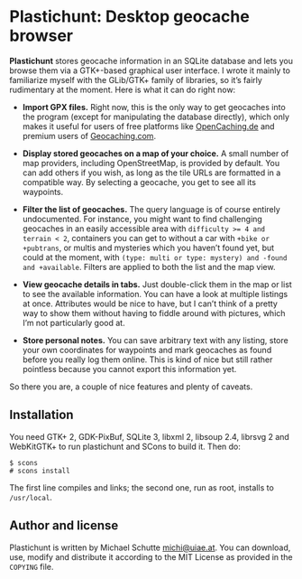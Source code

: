 Plastichunt: Desktop geocache browser
=====================================

**Plastichunt** stores geocache information in an SQLite database and
lets you browse them via a GTK+-based graphical user interface.  I wrote
it mainly to familiarize myself with the GLib/GTK+ family of libraries,
so it’s fairly rudimentary at the moment.  Here is what it can do right
now:

* **Import GPX files.**  Right now, this is the only way to get
  geocaches into the program (except for manipulating the database
  directly), which only makes it useful for users of free platforms like
  [OpenCaching.de](http://www.opencaching.de/) and premium users of
  [Geocaching.com](http://www.geocaching.com/).

* **Display stored geocaches on a map of your choice.**  A small number
  of map providers, including OpenStreetMap, is provided by default.
  You can add others if you wish, as long as the tile URLs are formatted
  in a compatible way.  By selecting a geocache, you get to see all its
  waypoints.

* **Filter the list of geocaches.**  The query language is of course
  entirely undocumented.  For instance, you might want to find
  challenging geocaches in an easily accessible area with `difficulty >=
  4 and terrain < 2`, containers you can get to without a car with
  `+bike or +pubtrans`, or multis and mysteries which you haven’t found
  yet, but could at the moment, with `(type: multi or type: mystery) and
  -found and +available`.  Filters are applied to both the list and the
  map view.

* **View geocache details in tabs.**  Just double-click them in the map
  or list to see the available information.  You can have a look at
  multiple listings at once.  Attributes would be nice to have, but I
  can’t think of a pretty way to show them without having to fiddle
  around with pictures, which I’m not particularly good at.

* **Store personal notes.**  You can save arbitrary text with any
  listing, store your own coordinates for waypoints and mark geocaches
  as found before you really log them online.  This is kind of nice but
  still rather pointless because you cannot export this information yet.

So there you are, a couple of nice features and plenty of caveats.

Installation
------------

You need GTK+ 2, GDK-PixBuf, SQLite 3, libxml 2, libsoup 2.4, librsvg 2
and WebKitGTK+ to run plastichunt and SCons to build it.  Then do:

	$ scons
	# scons install

The first line compiles and links; the second one, run as root, installs
to `/usr/local`.

Author and license
------------------

Plastichunt is written by Michael Schutte <michi@uiae.at>.  You can
download, use, modify and distribute it according to the MIT License as
provided in the `COPYING` file.

<!-- vim: set tw=72: -->

